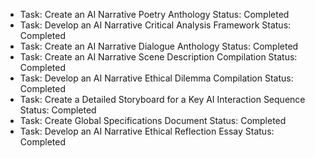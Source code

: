 - Task: Create an AI Narrative Poetry Anthology
  Status: Completed
- Task: Develop an AI Narrative Critical Analysis Framework
  Status: Completed
- Task: Create an AI Narrative Dialogue Anthology
  Status: Completed
- Task: Create an AI Narrative Scene Description Compilation
  Status: Completed
- Task: Develop an AI Narrative Ethical Dilemma Compilation
  Status: Completed
- Task: Create a Detailed Storyboard for a Key AI Interaction Sequence
  Status: Completed
- Task: Create Global Specifications Document
  Status: Completed
- Task: Develop an AI Narrative Ethical Reflection Essay
  Status: Completed

